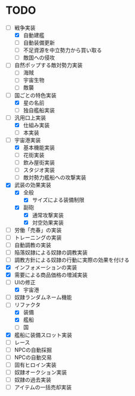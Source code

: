 # TODO

- [ ] 戦争実装
    - [x] 自動建艦
    - [ ] 自動装備更新
    - [ ] 不足資源を中立勢力から買い取る
    - [ ] 敵国への侵攻
- [ ] 自然ポップする敵対勢力実装
    - [ ] 海賊
    - [ ] 宇宙生物
    - [ ] 敵襲
- [ ] 国ごとの特色実装
    - [x] 星の名前
    - [ ] 独自艦船実装
- [ ] 汎用口上実装
    - [x] 仕組み実装
    - [ ] 本実装
- [ ] 宇宙港実装
    - [x] 基本機能実装
    - [ ] 花街実装
    - [ ] 飲み屋街実装
    - [ ] スタジオ実装
    - [ ] 敵対勢力艦船への攻撃実装
- [X] 武装の効果実装
    - [X] 全般
        - [X] サイズによる装備制限
    - [X] 副砲
        - [x] 通常攻撃実装
        - [X] 対空効果実装
- [ ] 労働「売春」の実装
- [ ] トレーニングの実装
- [ ] 自動調教の実装
- [ ] 陥落奴隷による奴隷の調教実装
- [ ] 調教方針による奴隷の行動に実際の効果を付ける
- [x] インフォメーションの実装
- [x] 需要による商品価格の増減実装
- [ ] UIの修正
    - [x] 宇宙港
- [ ] 奴隷ランダムネーム機能
- [ ] リファクタ
    - [X] 装備
    - [X] 艦船
    - [ ] 国
- [x] 艦船に装備スロット実装
- [ ] レース
- [ ] NPCの自動採掘
- [ ] NPCの自動交易
- [ ] 固有ヒロイン実装
- [ ] 奴隷オークション実装
- [ ] 奴隷の過去実装
- [ ] アイテムの一括売却実装
